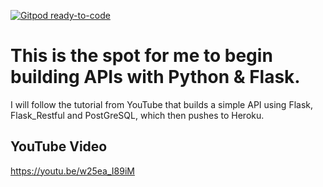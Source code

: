 [![Gitpod ready-to-code](https://img.shields.io/badge/Gitpod-ready--to--code-blue?logo=gitpod)](https://gitpod.io/#https://github.com/marksspencer/Learn_API_App)

# This is the spot for me to begin building APIs with Python & Flask.
I will follow the tutorial from YouTube that builds a simple API using Flask, Flask_Restful and
PostGreSQL, which then pushes to Heroku.
## YouTube Video
https://youtu.be/w25ea_I89iM 
